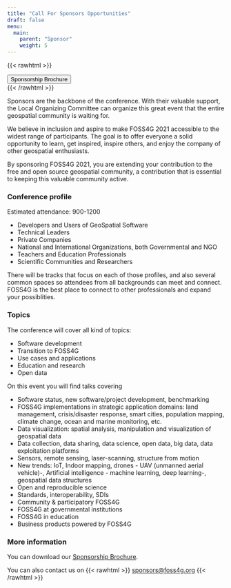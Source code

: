 ```yaml
---
title: "Call For Sponsors Opportunities"
draft: false
menu:
  main:
    parent: "Sponsor"
    weight: 5
---
```




{{< rawhtml >}}
        <div class="col d-flex justify-content-center">
          <a style="btn btn-primary mb-3" href="/documents/sponsors_brochure.pdf">
            <button type="button" name="button" class="btn btn-primary rounded-pill px-5 py-2 mb-5">
              Sponsorship Brochure
            </button>
          </a>
        </div>
{{< /rawhtml >}}

Sponsors are the backbone of the conference. With their valuable support, the Local Organizing Committee can organize this great event that the entire geospatial community is waiting for.

We believe in inclusion and aspire to make FOSS4G 2021 accessible to the widest range of participants. The goal is to offer everyone a solid opportunity to learn, get inspired, inspire others, and enjoy the company of other geospatial enthusiasts.

By sponsoring FOSS4G 2021, you are extending your contribution to the free and open source geospatial community, a contribution that is essential to keeping this valuable community active.

### Conference profile

Estimated attendance: 900-1200
- Developers and Users of GeoSpatial Software
- Technical Leaders
- Private Companies
- National and International Organizations, both Governmental and NGO
- Teachers and Education Professionals
- Scientific Communities and Researchers
  
There will be tracks that focus on each of those profiles, and also several common spaces so attendees from all backgrounds can meet and connect. FOSS4G is the best place to connect to other professionals and expand your possiblities. 

### Topics

The conference will cover all kind of topics:

 * Software development
 * Transition to FOSS4G
 * Use cases and applications
 * Education and research
 * Open data

On this event you will find talks covering

 * Software status, new software/project development, benchmarking
 * FOSS4G implementations in strategic application domains: land management, crisis/disaster response, smart cities, population mapping, climate change, ocean and marine monitoring, etc.
 * Data visualization: spatial analysis, manipulation and visualization of geospatial data
 * Data collection, data sharing, data science, open data, big data, data exploitation platforms
 * Sensors, remote sensing, laser-scanning, structure from motion
 * New trends: IoT, Indoor mapping, drones - UAV (unmanned aerial vehicle)-, Artificial intelligence - machine learning, deep learning-, geospatial data structures
 * Open and reproducible science
 * Standards, interoperability, SDIs
 * Community & participatory FOSS4G
 * FOSS4G at governmental institutions
 * FOSS4G in education
 * Business products powered by FOSS4G
  
### More information
  
You can download our [Sponsorship Brochure](/documents/sponsors_brochure.pdf).

You can also contact us on 
{{< rawhtml >}}
<a href="mailto:sponsors@foss4g.org" target="_blank"><i class="fa fa-envelope"></i>sponsors@foss4g.org</a>
{{< /rawhtml >}}
